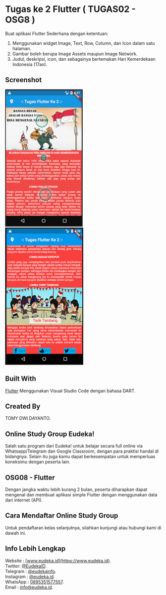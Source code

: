 # Tugas ke 2 Flutter ( TUGAS02 - OSG8 )

Buat aplikasi Flutter Sederhana dengan ketentuan:

1. Menggunakan widget Image, Text, Row, Column, dan Icon dalam satu halaman.
2. Gambar boleh berupa Image Assets maupun Image Network.
3. Judul, deskripsi, icon, dan sebagainya bertemakan Hari Kemerdekaan Indonesia (17an).

## Screenshot

![](docs/Screen_Shot_2019-11-22_at_15.37.56.png) ![](docs/Screen_Shot_2019-11-22_at_15.38.22.png)

## Built With

[Flutter](https://flutter.dev) Menggunakan Visual Studio Code dengan bahasa DART.

## Created By

TOMY DWI DAYANTO.

## Online Study Group Eudeka!

Salah satu program dari Eudeka! untuk belajar secara full online via Whatsapp/Telegram dan Google Classroom, dengan para praktisi handal di bidangnya. Selain itu juga kamu dapat berkesempatan untuk memperluas koneksimu dengan peserta lain.

## OSG08 - Flutter

Dengan jangka waktu lebih kurang 2 bulan, peserta diharapkan dapat mengenal dan membuat aplikasi simple Flutter dengan menggunakan data dari internet (API).

## Cara Mendaftar Online Study Group

Untuk pendaftaran kelas selanjutnya, silahkan kunjungi atau hubungi kami di dawah ini.

## Info Lebih Lengkap

Website : [www.eudeka.id](https://www.eudeka.id).  
Twitter: [@EudekaID](https://twitter.com/EudekaID).  
Telegram : [@eudekainfo](https://t.me/eudekainfo).  
Instagram : [@eudeka.id](https://instagram.com/eudeka.id).  
WhatsApp : [0895351577557](https://wa.me/62895351577557).  
Email : [info@eudeka.id](mailto:info@eudeka.id).